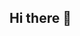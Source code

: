 ## Hi there 👋

<!--
**PriyaSenthil20/PriyaSenthil20** is a ✨ _special_ ✨ repository because its `README.md` (this file) appears on your GitHub profile.

- I am an IT graduate with little experience and looking out for job.
- I love coding and testing and good knowledge in Java, SQL and Selenium Testing.
- I am also a mom of 4 year old boy who grows playful every year and keep me occupied. 
-->
